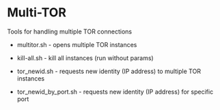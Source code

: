 Multi-TOR
=========

Tools for handling multiple TOR connections

* multitor.sh - opens multiple TOR instances
* kill-all.sh - kill all instances (run without params)

* tor_newid.sh - requests new identity (IP address) to multiple TOR instances
* tor_newid_by_port.sh - requests new identity (IP address) for specific port
